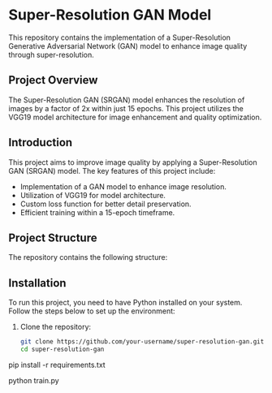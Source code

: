 # Super-Resolution GAN Model

This repository contains the implementation of a Super-Resolution Generative Adversarial Network (GAN) model to enhance image quality through super-resolution.

## Project Overview

The Super-Resolution GAN (SRGAN) model enhances the resolution of images by a factor of 2x within just 15 epochs. This project utilizes the VGG19 model architecture for image enhancement and quality optimization.

## Introduction

This project aims to improve image quality by applying a Super-Resolution GAN (SRGAN) model. The key features of this project include:

- Implementation of a GAN model to enhance image resolution.
- Utilization of VGG19 for model architecture.
- Custom loss function for better detail preservation.
- Efficient training within a 15-epoch timeframe.

## Project Structure

The repository contains the following structure:



## Installation

To run this project, you need to have Python installed on your system. Follow the steps below to set up the environment:

1. Clone the repository:
   ```sh
   git clone https://github.com/your-username/super-resolution-gan.git
   cd super-resolution-gan

pip install -r requirements.txt

python train.py


